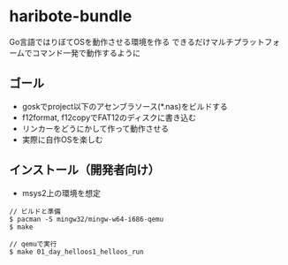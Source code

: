 # haribote-bundle

Go言語ではりぼてOSを動作させる環境を作る
できるだけマルチプラットフォームでコマンド一発で動作するように

## ゴール

- goskでproject以下のアセンブラソース(*.nas)をビルドする
- f12format, f12copyでFAT12のディスクに書き込む
- リンカーをどうにかして作って動作させる
- 実際に自作OSを楽しむ

## インストール（開発者向け）

- msys2上の環境を想定

```
// ビルドと準備
$ pacman -S mingw32/mingw-w64-i686-qemu
$ make

// qemuで実行
$ make 01_day_helloos1_helloos_run
```
